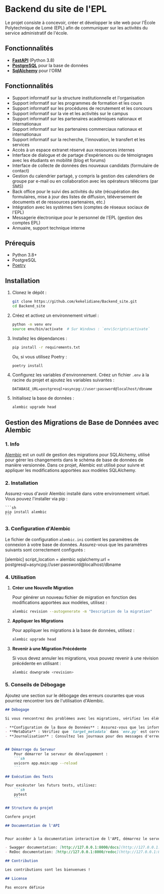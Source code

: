 # Backend du site de l'EPL

Le projet consiste à concevoir, créer et développer le site web pour l'École Polytechnique de Lomé (EPL) afin de communiquer sur les activités du service administratif de l'école.

## Fonctionnalités

- **[FastAPI](https://fastapi.tiangolo.com/)** (Python 3.8)
- **[PostgreSQL](https://www.postgresql.org/)** pour la base de données
- **[SqlAlchemy](https://www.sqlalchemy.org/)** pour l'ORM

## Fonctionnalités

- Support informatif sur la structure institutionnelle et l'organisation
- Support informatif sur les programmes de formation et les cours
- Support informatif sur les procédures de recrutement et les concours
- Support informatif sur la vie et les activités sur le campus
- Support informatif sur les partenaires académiques nationaux et internationaux
- Support informatif sur les partenaires commerciaux nationaux et internationaux
- Support informatif sur la recherche, l'innovation, le transfert et les services
- Accès à un espace extranet réservé aux ressources internes
- Interface de dialogue et de partage d'expériences ou de témoignages avec les étudiants en mobilité (blog et forums)
- Interface de collecte de données des nouveaux candidats (formulaire de contact)
- Gestion du calendrier partagé, y compris la gestion des calendriers de groupe par e-mail ou en collaboration avec les opérateurs télécoms (par SMS)
- Back office pour le suivi des activités du site (récupération des formulaires, mise à jour des listes de diffusion, téléversement de documents et de ressources partenaires, etc.)
- Intégration avec les systèmes tiers (comptes de réseaux sociaux de l'EPL)
- Messagerie électronique pour le personnel de l'EPL (gestion des comptes EPL)
- Annuaire, support technique interne

## Prérequis

- Python 3.8+
- PostgreSQL
- [Poetry](https://python-poetry.org/)

## Installation

1. Clonez le dépôt :
    ```sh
    git clone https://github.com/kekelidiane/Backend_site.git
    cd Backend_site
    ```

2. Créez et activez un environnement virtuel :
    ```sh
    python -m venv env
    source env/bin/activate  # Sur Windows : `env\Scripts\activate`
    ```

3. Installez les dépendances :
    ```sh
    pip install -r requirements.txt
    ```
    Ou, si vous utilisez Poetry :
    ```sh
    poetry install
    ```

4. Configurez les variables d'environnement. Créez un fichier `.env` à la racine du projet et ajoutez les variables suivantes :
    ```env
    DATABASE_URL=postgresql+asyncpg://user:password@localhost/dbname
    ```

5. Initialisez la base de données :
    ```sh
    alembic upgrade head
    ```

## Gestion des Migrations de Base de Données avec Alembic

### 1. **Info**

[Alembic](https://alembic.sqlalchemy.org/en/latest/) est un outil de gestion des migrations pour SQLAlchemy, utilisé pour gérer les changements dans le schéma de base de données de manière versionnée. Dans ce projet, Alembic est utilisé pour suivre et appliquer les modifications apportées aux modèles SQLAlchemy.

### 2. **Installation**

Assurez-vous d'avoir Alembic installé dans votre environnement virtuel. Vous pouvez l'installer via pip :

    ```sh
    pip install alembic
    ```	

### 3. **Configuration d'Alembic**

Le fichier de configuration `alembic.ini` contient les paramètres de connexion à votre base de données. Assurez-vous que les paramètres suivants sont correctement configurés :

   [alembic]
   script_location = alembic
   sqlalchemy.url = postgresql+asyncpg://user:password@localhost/dbname

### 4. **Utilisation**

1. **Créer une Nouvelle Migration**

   Pour générer un nouveau fichier de migration en fonction des modifications apportées aux modèles, utilisez :

   ```bash
   alembic revision --autogenerate -m "Description de la migration"

2. **Appliquer les Migrations**

    Pour appliquer les migrations à la base de données, utilisez :

    ```bash
    alembic upgrade head

3. **Revenir à une Migration Précédente**

    Si vous devez annuler les migrations, vous pouvez revenir à une révision précédente en utilisant :

    ```bash
    alembic downgrade <revision>


### 5. **Conseils de Débogage**

Ajoutez une section sur le débogage des erreurs courantes que vous pourriez rencontrer lors de l'utilisation d'Alembic.

```markdown
## Débogage

Si vous rencontrez des problèmes avec les migrations, vérifiez les éléments suivants :

- **Configuration de la Base de Données** : Assurez-vous que les informations de connexion dans `alembic.ini` sont correctes.
- **MetaData** : Vérifiez que `target_metadata` dans `env.py` est correctement configuré avec vos modèles SQLAlchemy.
- **Journalisation** : Consultez les journaux pour des messages d'erreur spécifiques lors de l'exécution des commandes Alembic.


## Démarrage du Serveur
    Pour démarrer le serveur de développement :
    ```sh
    uvicorn app.main:app --reload
    ```	

## Exécution des Tests

Pour excécuter les futurs tests, utilisez:
    ```sh
    pytest
    ```

## Structure du projet

Confere projet

## Documentation de l'API


Pour accéder à la documentation interactive de l'API, démarrez le serveur et ouvrez votre navigateur aux adresses suivantes :

- Swagger documentation: [http://127.0.0.1:8000/docs](http://127.0.0.1:8000/docs)
- ReDoc documentation: [http://127.0.0.1:8000/redoc](http://127.0.0.1:8000/redoc)

## Contribution

Les contributions sont les bienvenues !

## License

Pas encore définie